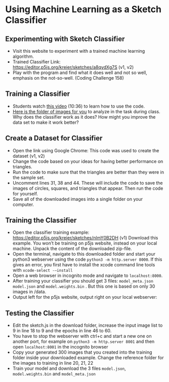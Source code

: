 # Using Machine Learning as a Sketch Classifier

## Experimenting with Sketch Classifier
- Visit this website to experiment with a trained machine learning algorithm. 
- Trained Classifier Link: https://editor.p5js.org/kreier/sketches/a8qydXg7S   (v1, v2) 
- Play with the program and find what it does well and not so well, emphasis on the not-so-well. (Coding Challenge 158)

## Training a Classifier
- Students watch [this video](https://youtu.be/NLZTP5BIxZo) (10:36) to learn how to use the code. 
- [Here is the folder of images for you](https://drive.google.com/file/d/1iwof-vI6OSbNlIHlRnVKEt9IBfjpm0yI/view?usp=sharing) to analyze in the task during class. Why does the classifier work as it does? How might you improve the data set to make it work better?

## Create a Dataset for Classifier
- Open the link using Google Chrome: This code was used to create the dataset (v1, v2)
- Change the code based on your ideas for having better performance on triangles. 
- Run the code to make sure that the triangles are better than they were in the sample set.
- Uncomment lines 31, 38 and 44. These will include the code to save the images of circles, squares, and triangles that appear. Then run the code for yourself.
- Save all of the downloaded images into a single folder on your computer.

## Training the Classifier
- Open the classifier training example: https://editor.p5js.org/kreier/sketches/nlmY0B2DH (v1) Download this example. You won’t be training on p5js website, instead on your local machine. Unpack the content of the downloaded zip-file.
- Open the terminal, navigate to this downloaded folder and start your python3 webserver using the code `python3 -m http.server 8000`.  If this gives an error,  you first have to install the xcode command line tools with `xcode-select -–install`
- Open a web browser in incognito mode and navigate to `localhost:8000`.
- After training your classifier you should get 3 files: `model_meta.json` `model.json` and `model.weights.bin` . But this one is based on only 30 images in /data.
- Output left for the p5js website, output right on your local webserver:

## Testing the Classifier  
- Edit the sketch.js in the download folder, increase the input image list to 9 in line 18 to 9 and the epochs in line 46 to 60.
- You have to stop the webserver with ctrl+c and start a new one on another port, for example on `python3 -m http.server 8001` and then open `localhost:8001` in the incognito browser
- Copy your generated 300 images  that you created into the training folder inside your downloaded example. Change the reference folder for the images to training in line 20, 21, 22 
- Train your model and download the 3 files `model.json`, `model.weights.bin` and `model_meta.json`
